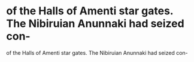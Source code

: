 # of the Halls of Amenti star gates. The Nibiruian Anunnaki had seized con-

of the Halls of Amenti star gates. The Nibiruian Anunnaki had seized con-